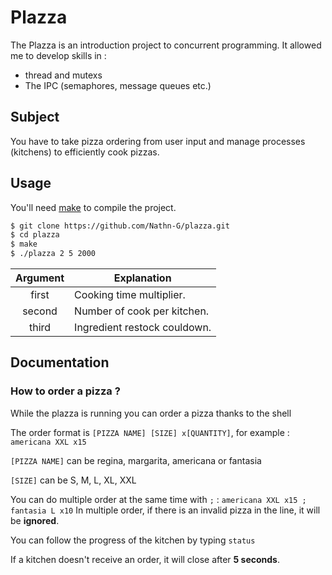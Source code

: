 # Plazza

The Plazza is an introduction project to concurrent programming.
It allowed me to develop skills in  :
- thread and mutexs
- The IPC (semaphores, message queues etc.)


## Subject

You have to take pizza ordering from user input and manage processes (kitchens) to efficiently cook pizzas.

## Usage

You'll need [make](https://www.gnu.org/software/make/) to compile the project.

```sh
$ git clone https://github.com/Nathn-G/plazza.git
$ cd plazza
$ make
$ ./plazza 2 5 2000
```

| Argument   | Explanation                 |
|:----------:|-----------------------------|
| first      | Cooking time multiplier.    |
| second     | Number of cook per kitchen. |
| third      | Ingredient restock couldown.|


## Documentation

### How to order a pizza ?

While the plazza is running you can order a pizza thanks to the shell

The order format is `[PIZZA NAME] [SIZE] x[QUANTITY]`, for example : `americana XXL x15`

`[PIZZA NAME]` can be regina, margarita, americana or fantasia

`[SIZE]` can be S, M, L, XL, XXL

You can do multiple order at the same time with `;` : `americana XXL x15 ; fantasia L x10`
In multiple order, if there is an invalid pizza in the line, it will be **ignored**.

You can follow the progress of the kitchen by typing `status`

If a kitchen doesn't receive an order, it will close after **5 seconds**.